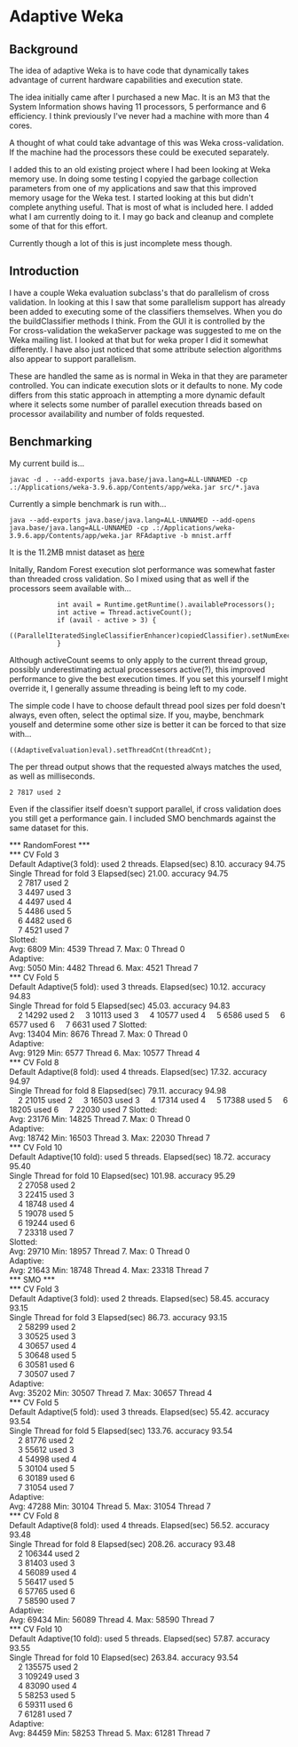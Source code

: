 # Adaptive Weka

## Background

The idea of adaptive Weka is to have code that dynamically takes advantage of current hardware capabilities and execution state. 

The idea initially came after I purchased a new Mac. It is an M3 that the System Information shows having 11 processors, 5 performance and 6 efficiency. I think previously I've never had a machine with more than 4 cores. 

A thought of what could take advantage of this was Weka cross-validation. If the machine had the 
processors these could be executed separately. 

I added this to an old existing project where I had been looking at Weka memory use. In doing some testing I copyied the garbage collection parameters from one of my applications and saw that this improved memory usage for the Weka test. I started looking at this but didn't complete anything useful. That is most of what is included here. I added what I am currently doing to it.
I may go back and cleanup and complete some of that for this effort.

Currently though a lot of this is just incomplete mess though.  

## Introduction

I have a couple Weka evaluation subclass's that do parallelism of cross validation. In looking at this I saw that some parallelism support has already been added to executing some of the classifiers themselves. 
When you do the buildClassifier methods I think. From the GUI it is controlled by the  
For cross-validation the wekaServer package was suggested to me on the Weka mailing list. I looked at that but for weka proper I did it somewhat differently. I have also just noticed that some attribute selection algorithms also appear to support parallelism. 

These are handled the same as is normal in Weka in that they are parameter controlled. You can indicate execution slots or it defaults to none. My code differs from this static approach in attempting a more dynamic default where it selects some number of parallel execution threads based on processor availability and number of folds requested. 

## Benchmarking

My current build is...

```javac -d . --add-exports java.base/java.lang=ALL-UNNAMED -cp .:/Applications/weka-3.9.6.app/Contents/app/weka.jar src/*.java```

Currently a simple benchmark is run with...

```java --add-exports java.base/java.lang=ALL-UNNAMED --add-opens java.base/java.lang=ALL-UNNAMED -cp .:/Applications/weka-3.9.6.app/Contents/app/weka.jar RFAdaptive -b mnist.arff```

It is the 11.2MB mnist dataset as [here](https://github.com/christopher-beckham/weka-pyscript/blob/master/datasets/mnist.arff)

Initally, Random Forest execution slot performance was somewhat faster than threaded cross validation. So I mixed using that as well if the processors seem available with...

``` 		if (copiedClassifier instanceof ParallelIteratedSingleClassifierEnhancer) {
  			int avail = Runtime.getRuntime().availableProcessors();
  			int active = Thread.activeCount();
  			if (avail - active > 3) {
  				((ParallelIteratedSingleClassifierEnhancer)copiedClassifier).setNumExecutionSlots(2);
  			}
```

Although activeCount seems to only apply to the current thread group, possibly underestimating actual processesors active(?), this improved performance to give the best execution times. If you set this yourself I might override it, I generally assume threading is being left to my code.

The simple code I have to choose default thread pool sizes per fold doesn't always, even often, select the optimal size. If you, maybe, benchmark youself and determine some other size is better it can be forced to that size with...

```((AdaptiveEvaluation)eval).setThreadCnt(threadCnt);```

The per thread output shows that the requested always matches the used, as well as milliseconds.

```2 7817 used 2```

Even if the classifier itself doesn't support parallel, if cross validation does you still get a performance gain. I included SMO benchmards against the same dataset for this. 

*** RandomForest *** \
*** CV Fold 3 \
Default Adaptive(3 fold): used 2 threads. Elapsed(sec) 8.10. accuracy 94.75 \
Single Thread for fold 3 Elapsed(sec) 21.00. accuracy 94.75 \
&nbsp;&nbsp;&nbsp;&nbsp;2 7817 used 2 \
&nbsp;&nbsp;&nbsp;&nbsp;3 4497 used 3 \
&nbsp;&nbsp;&nbsp;&nbsp;4 4497 used 4 \
&nbsp;&nbsp;&nbsp;&nbsp;5 4486 used 5 \
&nbsp;&nbsp;&nbsp;&nbsp;6 4482 used 6 \
&nbsp;&nbsp;&nbsp;&nbsp;7 4521 used 7 \
Slotted: \
Avg: 6809	Min: 4539 Thread 7.	Max: 0 Thread 0 \
Adaptive: \
Avg: 5050	Min: 4482 Thread 6.	Max: 4521 Thread 7 \
*** CV Fold 5 \
Default Adaptive(5 fold): used 3 threads. Elapsed(sec) 10.12. accuracy 94.83 \
Single Thread for fold 5 Elapsed(sec) 45.03. accuracy 94.83 \
&nbsp;&nbsp;&nbsp;&nbsp;2 14292 used 2
&nbsp;&nbsp;&nbsp;&nbsp;3 10113 used 3
&nbsp;&nbsp;&nbsp;&nbsp;4 10577 used 4
&nbsp;&nbsp;&nbsp;&nbsp;5 6586 used 5
&nbsp;&nbsp;&nbsp;&nbsp;6 6577 used 6
&nbsp;&nbsp;&nbsp;&nbsp;7 6631 used 7
Slotted: \
Avg: 13404	Min: 8676 Thread 7.	Max: 0 Thread 0 \
Adaptive: \
Avg: 9129	Min: 6577 Thread 6.	Max: 10577 Thread 4 \
*** CV Fold 8 \
Default Adaptive(8 fold): used 4 threads. Elapsed(sec) 17.32. accuracy 94.97 \
Single Thread for fold 8 Elapsed(sec) 79.11. accuracy 94.98 \
&nbsp;&nbsp;&nbsp;&nbsp;2 21015 used 2
&nbsp;&nbsp;&nbsp;&nbsp;3 16503 used 3
&nbsp;&nbsp;&nbsp;&nbsp;4 17314 used 4
&nbsp;&nbsp;&nbsp;&nbsp;5 17388 used 5
&nbsp;&nbsp;&nbsp;&nbsp;6 18205 used 6
&nbsp;&nbsp;&nbsp;&nbsp;7 22030 used 7
Slotted: \
Avg: 23176	Min: 14825 Thread 7.	Max: 0 Thread 0 \
Adaptive: \
Avg: 18742	Min: 16503 Thread 3.	Max: 22030 Thread 7 \
*** CV Fold 10 \
Default Adaptive(10 fold): used 5 threads. Elapsed(sec) 18.72. accuracy 95.40 \
Single Thread for fold 10 Elapsed(sec) 101.98. accuracy 95.29 \
&nbsp;&nbsp;&nbsp;&nbsp;2 27058 used 2 \
&nbsp;&nbsp;&nbsp;&nbsp;3 22415 used 3 \
&nbsp;&nbsp;&nbsp;&nbsp;4 18748 used 4 \
&nbsp;&nbsp;&nbsp;&nbsp;5 19078 used 5 \
&nbsp;&nbsp;&nbsp;&nbsp;6 19244 used 6 \
&nbsp;&nbsp;&nbsp;&nbsp;7 23318 used 7 \
Slotted: \
Avg: 29710	Min: 18957 Thread 7.	Max: 0 Thread 0 \
Adaptive: \
Avg: 21643	Min: 18748 Thread 4.	Max: 23318 Thread 7 \
*** SMO *** \
*** CV Fold 3 \
Default Adaptive(3 fold): used 2 threads. Elapsed(sec) 58.45. accuracy 93.15 \
Single Thread for fold 3 Elapsed(sec) 86.73. accuracy 93.15 \
&nbsp;&nbsp;&nbsp;&nbsp;2 58299 used 2 \
&nbsp;&nbsp;&nbsp;&nbsp;3 30525 used 3 \
&nbsp;&nbsp;&nbsp;&nbsp;4 30657 used 4 \
&nbsp;&nbsp;&nbsp;&nbsp;5 30648 used 5 \
&nbsp;&nbsp;&nbsp;&nbsp;6 30581 used 6 \
&nbsp;&nbsp;&nbsp;&nbsp;7 30507 used 7 \
Adaptive: \
Avg: 35202	Min: 30507 Thread 7.	Max: 30657 Thread 4 \
*** CV Fold 5 \
Default Adaptive(5 fold): used 3 threads. Elapsed(sec) 55.42. accuracy 93.54 \
Single Thread for fold 5 Elapsed(sec) 133.76. accuracy 93.54 \
&nbsp;&nbsp;&nbsp;&nbsp;2 81776 used 2 \
&nbsp;&nbsp;&nbsp;&nbsp;3 55612 used 3 \
&nbsp;&nbsp;&nbsp;&nbsp;4 54998 used 4 \
&nbsp;&nbsp;&nbsp;&nbsp;5 30104 used 5 \
&nbsp;&nbsp;&nbsp;&nbsp;6 30189 used 6 \
&nbsp;&nbsp;&nbsp;&nbsp;7 31054 used 7 \
Adaptive: \
Avg: 47288	Min: 30104 Thread 5.	Max: 31054 Thread 7 \
*** CV Fold 8 \
Default Adaptive(8 fold): used 4 threads. Elapsed(sec) 56.52. accuracy 93.48 \
Single Thread for fold 8 Elapsed(sec) 208.26. accuracy 93.48 \
&nbsp;&nbsp;&nbsp;&nbsp;2 106344 used 2 \
&nbsp;&nbsp;&nbsp;&nbsp;3 81403 used 3 \
&nbsp;&nbsp;&nbsp;&nbsp;4 56089 used 4 \
&nbsp;&nbsp;&nbsp;&nbsp;5 56417 used 5 \
&nbsp;&nbsp;&nbsp;&nbsp;6 57765 used 6 \
&nbsp;&nbsp;&nbsp;&nbsp;7 58590 used 7 \
Adaptive: \
Avg: 69434	Min: 56089 Thread 4.	Max: 58590 Thread 7 \
*** CV Fold 10 \
Default Adaptive(10 fold): used 5 threads. Elapsed(sec) 57.87. accuracy 93.55 \
Single Thread for fold 10 Elapsed(sec) 263.84. accuracy 93.54 \
&nbsp;&nbsp;&nbsp;&nbsp;2 135575 used 2 \
&nbsp;&nbsp;&nbsp;&nbsp;3 109249 used 3 \
&nbsp;&nbsp;&nbsp;&nbsp;4 83090 used 4 \
&nbsp;&nbsp;&nbsp;&nbsp;5 58253 used 5 \
&nbsp;&nbsp;&nbsp;&nbsp;6 59311 used 6 \
&nbsp;&nbsp;&nbsp;&nbsp;7 61281 used 7 \
Adaptive: \
Avg: 84459	Min: 58253 Thread 5.	Max: 61281 Thread 7